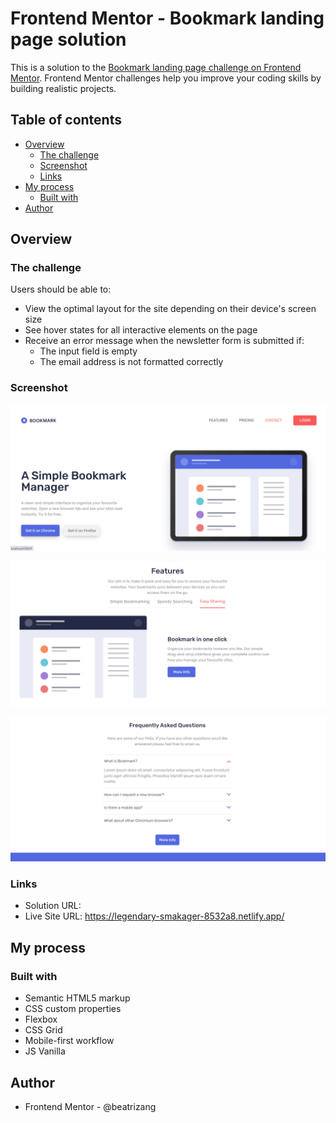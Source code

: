 # Frontend Mentor - Bookmark landing page solution

This is a solution to the [Bookmark landing page challenge on Frontend Mentor](https://www.frontendmentor.io/challenges/bookmark-landing-page-5d0b588a9edda32581d29158). Frontend Mentor challenges help you improve your coding skills by building realistic projects. 

## Table of contents

- [Overview](#overview)
  - [The challenge](#the-challenge)
  - [Screenshot](#screenshot)
  - [Links](#links)
- [My process](#my-process)
  - [Built with](#built-with)
- [Author](#author)



## Overview

### The challenge

Users should be able to:

- View the optimal layout for the site depending on their device's screen size
- See hover states for all interactive elements on the page
- Receive an error message when the newsletter form is submitted if:
  - The input field is empty
  - The email address is not formatted correctly

### Screenshot

![](./images/screenshots/dk1.png)

![](./images/screenshots/dk2.png)

![](./images/screenshots/dk3.png)


### Links

- Solution URL: 
- Live Site URL: https://legendary-smakager-8532a8.netlify.app/

## My process

### Built with

- Semantic HTML5 markup
- CSS custom properties
- Flexbox
- CSS Grid
- Mobile-first workflow
- JS Vanilla

## Author

- Frontend Mentor - @beatrizang

